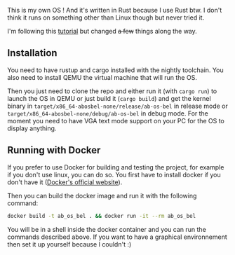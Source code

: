 This is my own OS ! And it's written in Rust because I use Rust btw.
I don't think it runs on something other than Linux though but never tried it.

I'm following this [tutorial](https://os.phil-opp.com/) but changed ~~a few~~ things along the way.

## Installation

You need to have rustup and cargo installed with the nightly toolchain. You also need to install QEMU the virtual machine that will run the OS.

Then you just need to clone the repo and either run it (with `cargo run`) to launch the OS in QEMU or just build it (`cargo build`) and get the kernel binary in `target/x86_64-abosbel-none/release/ab-os-bel` in release mode or `target/x86_64-abosbel-none/debug/ab-os-bel` in debug mode. For the moment you need to have VGA text mode support on your PC for the OS to display anything.

## Running with Docker

If you prefer to use Docker for building and testing the project, for example if you don't use linux, you can do so. You first have to install docker if you don't have it ([Docker's official website](https://www.docker.com/products/docker-desktop)).

Then you can build the docker image and run it with the following command:

```bash
docker build -t ab_os_bel . && docker run -it --rm ab_os_bel
```

You will be in a shell inside the docker container and you can run the commands described above. If you want to have a graphical environnement then set it up yourself because I couldn't :)